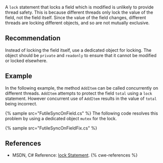 A `lock` statement that locks a field which is modified is unlikely to provide thread safety. This is because different threads only lock the value of the field, not the field itself. Since the value of the field changes, different threads are locking different objects, and so are not mutually exclusive.


## Recommendation
Instead of locking the field itself, use a dedicated object for locking. The object should be `private` and `readonly` to ensure that it cannot be modified or locked elsewhere.


## Example
In the following example, the method `AddItem` can be called concurrently on different threads. `AddItem` attempts to protect the field `total` using a `lock` statement. However concurrent use of `AddItem` results in the value of `total` being incorrect.

{% sample src="FutileSyncOnField.cs" %}
The following code resolves this problem by using a dedicated object `mutex` for the lock.

{% sample src="FutileSyncOnFieldFix.cs" %}

## References
* MSDN, C\# Reference: [lock Statement](http://msdn.microsoft.com/en-us/library/c5kehkcz%28v=vs.110%29.aspx).
{% cwe-references %}
